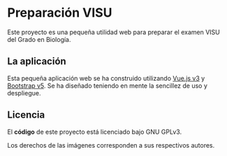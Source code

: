Preparación VISU
================

Este proyecto es una pequeña utilidad web para preparar el examen VISU del Grado en Biología.

## La aplicación

Esta pequeña aplicación web se ha construido utilizando [Vue.js v3](https://v3.vuejs.org/) y [Bootstrap v5](https://getbootstrap.com/docs/5.1/). Se ha diseñado teniendo en mente la sencillez de uso y despliegue.

## Licencia

El **código** de este proyecto está licenciado bajo GNU GPLv3.

Los derechos de las imágenes corresponden a sus respectivos autores.
